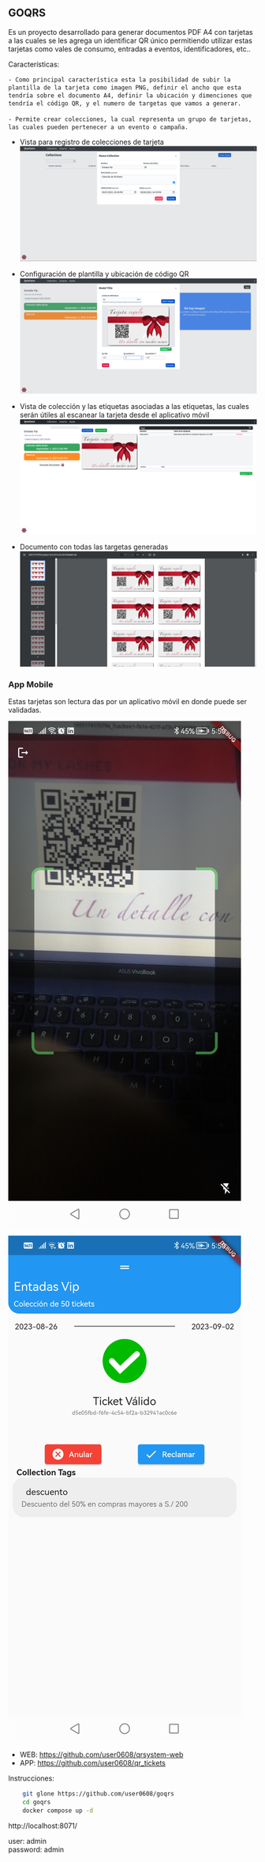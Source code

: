 ## GOQRS

Es un proyecto desarrollado para generar documentos PDF A4 con tarjetas a las cuales se les agrega un identificar QR único permitiendo utilizar estas tarjetas como vales de consumo, entradas a eventos, identificadores, etc..

Características:

    - Como principal característica esta la posibilidad de subir la plantilla de la tarjeta como imagen PNG, definir el ancho que esta tendría sobre el documento A4, definir la ubicación y dimenciones que tendría el código QR, y el numero de targetas que vamos a generar.

    - Permite crear colecciones, la cual representa un grupo de tarjetas, las cuales pueden pertenecer a un evento o campaña.

- Vista para registro de colecciones de tarjeta
![Image Colleciones](./imgs/collections.png)

- Configuración de plantilla y ubicación de código QR
![Image Plantillas](./imgs/template.png)

- Vista de colección y las etiquetas asociadas a las etiquetas, las cuales serán útiles al escanear la tarjeta desde el aplicativo móvil
![Image Colleciones](./imgs/tags.png)

- Documento con todas las targetas generadas
![Tarjetas](./imgs/generado.png)


### App Mobile

Estas tarjetas son lectura das por un aplicativo móvil en donde puede ser validadas.

![Image Colleciones](./imgs/qr-scaner.jpg)

![Image Colleciones](./imgs/valido.jpg)




* WEB: https://github.com/user0608/qrsystem-web
* APP: https://github.com/user0608/qr_tickets

Instrucciones:
```bash
    git glone https://github.com/user0608/goqrs
    cd goqrs
    docker compose up -d    
```
http://localhost:8071/

user: admin   
password: admin
